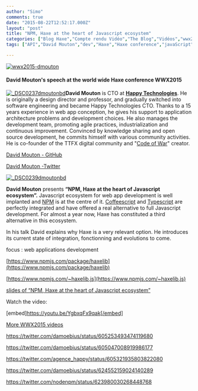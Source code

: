```yaml
---
author: "Simo"
comments: true
date: "2015-08-22T12:52:17.000Z"
layout: "post"
title: "NPM, Haxe at the heart of Javascript ecosystem"
categories: ["Blog Haxe","Compte rendu Vidéo","The Blog","Vidéos","wwx2015"]
tags: ["API","David Mouton","dev","Haxe","Haxe conference","javaScript","js","nodejs","NPM","video","web","web development","wwx","wwx2015"]

---
```

[![wwx2015-dmouton](https://www.silexlabs.org/wp-content/uploads/2015/07/wwx2015-dmouton.png)](https://www.silexlabs.org/wp-content/uploads/2015/07/wwx2015-dmouton.png)


#### David Mouton's speech at the world wide Haxe conference WWX2015


[![_DSC0237dmoutonbd](https://www.silexlabs.org/wp-content/uploads/2015/07/DSC0237dmoutonbd-200x300.jpg)](https://www.silexlabs.org/wp-content/uploads/2015/07/DSC0237dmoutonbd.jpg)**David Mouton** is CTO at **[Happy Technologies](http://happy-technologies.com/)**. He is originally a design director and professor, and gradually switched into software engineering and became Happy Technologies CTO. Thanks to a 15 years experience in web app conception, he gives his support to application architecture problems and development choices. He also manages the development team, promoting agile practices, industrialization and continuous improvement. Convinced by knowledge sharing and open source development, he commits himself with various community activities. He is co-founder of the TTFX digital community and "[Code of War](http://codeofwar.net/)" creator.

[David Mouton - GitHub](https://github.com/damoebius/)

[David Mouton -Twitter](https://twitter.com/damoebius)

[![_DSC0239dmoutonbd](https://www.silexlabs.org/wp-content/uploads/2015/07/DSC0239dmoutonbd-687x458.jpg)](https://www.silexlabs.org/wp-content/uploads/2015/07/DSC0239dmoutonbd.jpg)

**David Mouton** presents **“NPM, Haxe at the heart of Javascript ecosystem”.** Javascript ecosystem for web app development is well implanted and [NPM](https://www.npmjs.com/) is at the centre of it. [Coffeescript](http://coffeescript.org/) and [Typescript](http://www.typescriptlang.org/) are perfectly integrated and have offered a real alternative to full Javascript development. For almost a year now, Haxe has constituted a third alternative in this ecosystem.

In his talk David explains why Haxe is a very relevant option. He introduces its current state of integration, fonctionning and evolutions to come.

focus : web applications development

[https://www.npmjs.com/package/haxelib](https://www.npmjs.com/package/haxelib)

[https://www.npmjs.com/~haxelib.js](https://www.npmjs.com/~haxelib.js)





[slides of “NPM, Haxe at the heart of Javascript ecosystem”](https://prezi.com/gwjzktjor3zf/npm-haxe-at-the-heart-of-javascript-ecosystem/?utm_campaign=share&utm_medium=copy)

Watch the video:

[embed]https://youtu.be/YgbxqFx9qak[/embed]

[More WWX2015 videos](https://www.silexlabs.org/wrapping-up-wwx2015/)

https://twitter.com/damoebius/status/605253493474119680

https://twitter.com/damoebius/status/605047008919986177

https://twitter.com/agence_happy/status/605321935803822080

https://twitter.com/damoebius/status/624552159024140289

https://twitter.com/nodenpm/status/623980030268448768


